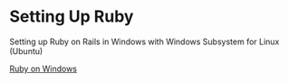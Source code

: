 # Setting Up Ruby
Setting up Ruby on Rails in Windows with Windows Subsystem for Linux (Ubuntu)

[Ruby on Windows](./rubyonwindows.md)
